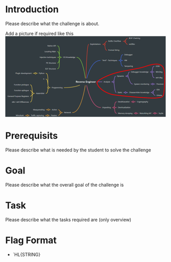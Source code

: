 # Introduction
Please describe what the challenge is about. 

Add a picture if required like this
![Overview](../images/Overview.png)


# Prerequisits
Please describe what is needed by the student to solve the challenge

# Goal
Please describe what the overall goal of the challenge is

# Task
Please describe what the tasks required are (only overview)

# Flag Format
* `HL{STRING}

